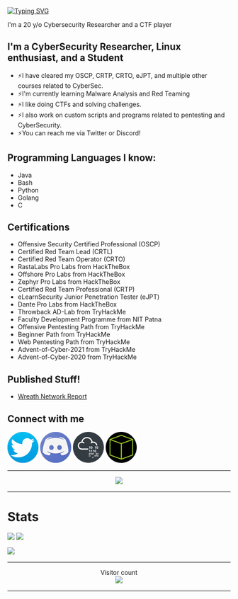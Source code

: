 [![Typing SVG](https://readme-typing-svg.herokuapp.com?color=13D3CB&size=22&vCenter=true&multiline=true&width=397&height=49&lines=Hey+there+%F0%9F%91%8B!+I'm+Cipher007)](https://git.io/typing-svg)

I'm a 20 y/o Cybersecurity Researcher and a CTF player

## I'm a CyberSecurity Researcher, Linux enthusiast, and a Student

* ⚡I have cleared my OSCP, CRTP, CRTO, eJPT, and multiple other courses related to CyberSec.
* ⚡I'm currently learning Malware Analysis and Red Teaming
* ⚡I like doing CTFs and solving challenges.
* ⚡I also work on custom scripts and programs related to pentesting and CyberSecurity.
* ⚡You can reach me via Twitter or Discord!

## Programming Languages I know:

* Java
* Bash
* Python
* Golang
* C

## Certifications 

* Offensive Security Certified Professional (OSCP)
* Certified Red Team Lead (CRTL)
* Certified Red Team Operator (CRTO)
* RastaLabs Pro Labs from HackTheBox
* Offshore Pro Labs from HackTheBox
* Zephyr Pro Labs from HackTheBox
* Certified Red Team Professional (CRTP)
* eLearnSecurity Junior Penetration Tester (eJPT)
* Dante Pro Labs  from HackTheBox
* Throwback AD-Lab from TryHackMe
* Faculty Development Programme from NIT Patna
* Offensive Pentesting Path from TryHackMe
* Beginner Path from TryHackMe
* Web Pentesting Path from TryHackMe
* Advent-of-Cyber-2021 from TryHackMe
* Advent-of-Cyber-2020 from TryHackMe

## Published Stuff!

* [Wreath Network Report](https://drive.google.com/file/d/17_V8oOHD1WEFaSlDdO0M6rbQHQ0T84n7/view)

## Connect with me

[![Twitter](assets/twitter-logo.png)][Twitter]
[![Discord](assets/discord-logo.png)][Discord]
[![TryHackMe](assets/thm-logo.png)][TryHackMe]
[![HackTheBox](assets/htb-logo.png)][HackTheBox]  

---
<p align="center">
  <img src="https://github-readme-stats.vercel.app/api?username=cipher7&show_icons=true&theme=algolia" />
<p>
  
---

# Stats 

![](https://github-readme-stats.vercel.app/api?username=cipher7&theme=algolia&hide_border=true&include_all_commits=true&bg_color=0d1117&hide=issues,contribs&count_private=true)  ![](https://github-readme-stats.vercel.app/api/top-langs/?username=cipher7&theme=algolia&bg_color=0d1117&hide_border=true&include_all_commits=true&layout=compact&langs_count=6) 

![](https://github-readme-streak-stats.herokuapp.com/?user=cipher7&theme=algolia&background=0d1117&hide_border=true) <br/>

---

<p align="center"> 
  Visitor count<br>
  <img src="https://profile-counter.glitch.me/Cipher7/count.svg" />
</p>

---
[Twitter]: https://twitter.com/xCipher007
[Discord]: https://discordapp.com/users/706779776349765722
[TryHackMe]: https://tryhackme.com/p/Cipher007
[HackTheBox]: https://app.hackthebox.eu/profile/306748
